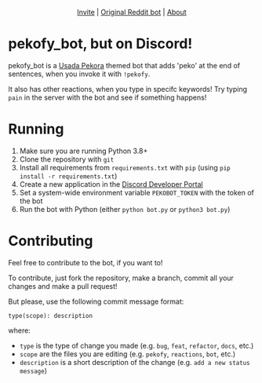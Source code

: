 <p align="center">
    <a href="http://peko.bemxio.xyz">Invite</a> | 
    <a href="https://www.reddit.com/user/pekofy_bot/">Original Reddit bot</a> | 
    <a href="https://www.reddit.com/user/pekofy_bot/comments/krxxol/pekofy_bot_here_peko/">About</a>
</p>

# pekofy_bot, but on Discord!
pekofy_bot is a [Usada Pekora](https://virtualyoutuber.fandom.com/wiki/Usada_Pekora) themed bot that adds 'peko' at the end of sentences, when you invoke it with `!pekofy`. 

It also has other reactions, when you type in specifc keywords! Try typing `pain` in the server with the bot and see if something happens!

# Running
1. Make sure you are running Python 3.8+
2. Clone the repository with `git`
3. Install all requirements from `requirements.txt` with `pip` (using `pip install -r requirements.txt`)
4. Create a new application in the [Discord Developer Portal](https://discord.com/developers/applications)
5. Set a system-wide environment variable `PEKOBOT_TOKEN` with the token of the bot
6. Run the bot with Python (either `python bot.py` or `python3 bot.py`)

# Contributing
Feel free to contribute to the bot, if you want to!

To contribute, just fork the repository, make a branch, commit all your changes and make a pull request!

But please, use the following commit message format:
```
type(scope): description
```
where:
- `type` is the type of change you made (e.g. `bug`, `feat`, `refactor`, `docs`, etc.)
- `scope` are the files you are editing (e.g. `pekofy`, `reactions`, `bot`, etc.)
- `description` is a short description of the change (e.g. `add a new status message`)
